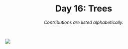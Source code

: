 <h1 align="center">Day 16: Trees</h1>
<p align="center"><em>Contributions are listed alphabetically.</em></p>
<br>

![](https://raw.githubusercontent.com/Z3tt/30DayChartChallenge_Collection2021/main/contributions/16_trees/16_trees_collage.jpg)
